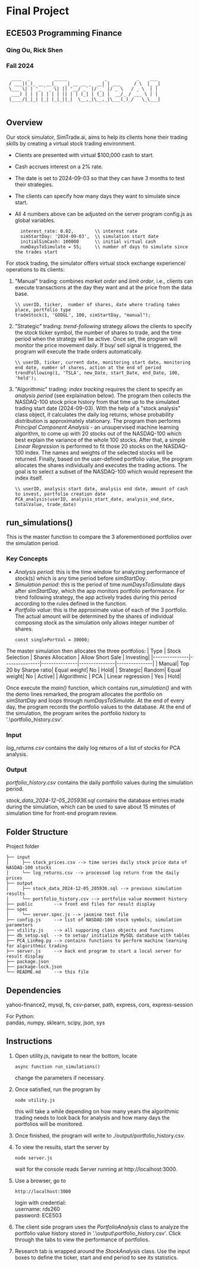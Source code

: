# Final Project
## ECE503 Programming Finance
### Qing Ou, Rick Shen
### Fall 2024

```                                          
  ____  _         _____              _           _    ___ 
 / ___|(_)_ __ __|_   _| __ __ _  __| | ___     / \  |_ _|
 \___ \| | '_ ` _ \| || '__/ _` |/ _` |/ _ \   / _ \  | | 
  ___) | | | | | | | || | | (_| | (_| |  __/_ / ___ \ | | 
 |____/|_|_| |_| |_|_||_|  \__,_|\__,_|\___(_)_/   \_\___|
                                                         
```

## Overview
Our stock simulator, SimTrade.ai, aims to help its clients hone their trading skills by creating a virtual stock trading environment. 
* Clients are presented with virtual $100,000 cash to start. 
* Cash accrues interest on a 2% rate.
* The date is set to 2024-09-03 so that they can have 3 months to test their strategies. 
* The clients can specify how many days they want to simulate since start. 
* All 4 numbers above can be adjusted on the server program config.js as global variables. 
  
  ```
    interest_rate: 0.02,        \\ interest rate
    simStartDay: '2024-09-03',  \\ simulation start date
    initialSimCash: 100000      \\ initial virtual cash
    numDaysToSimulate = 55;     \\ number of days to simulate since the trades start
  ```

For stock trading, the simulator offers virtual stock exchange experience/ operations to its clients:
1. "Manual" trading: combines *market order* and *limit order*, i.e., clients can execute transactions at the day they want and at the price from the data base.
   ```
   \\ userID, ticker,  number of shares, date where trading takes place, portfolio type
   tradeStock(1, 'GOOGL', 100, simStartDay, "manual"); 
   ```
   
2. "Strategic" trading: *trend-following* strategy allows the clients to specify the stock ticker symbol, the number of shares to trade, and the time period when the strategy will be active. Once set, the program will monitor the price movement daily. If buy/ sell signal is triggered, the program will execute the trade orders automatically.
    ```
    \\ userID, ticker, current date, monitoring start date, monitoring end date, number of shares, action at the end of period
    trendFollowing(1, 'TSLA', new_Date, start_Date, end_Date, 100, 'hold');
    ```
3. "Algorithmic" trading: *index tracking* requires the client to specify an *analysis period* (see explaination below). The program then collects the NASDAQ-100 stock price history from that time up to the simulated trading start date (2024-09-03). With the help of a "stock analysis" class object, it calculates the daily log returns, whose probability distribution is approximately stationary. The program then performs *Principal Component Analysis* - an unsupervised machine learning algorithm, to come up with 20 stocks out of the NASDAQ-100 which best explain the variance of the whole 100 stocks. After that, a simple *Linear Regression* is performed to fit those 20 stocks on the NASDAQ-100 index. The names and weights of the selected stocks will be returned. Finally, based on the user-defined portfolio value, the program allocates the shares individually and executes the trading actions. The goal is to select a subset of the NASDAQ-100 which would represent the index itself.
    ``` 
    \\ userID, analysis start date, analysis end date, amount of cash to invest, portfolio creation date
    PCA_analysis(userID, analysis_start_date, analysis_end_date,  totalValue, trade_date) 
 
    ```
## run_simulations()
This is the master function to compare the 3 aforementioned portfolios over the simulation period. 
### Key Concepts
* *Analysis period*: this is the time window for analyzing performance of stock(s) which is any time period before *simStartDay*.  
* *Simulation period*: this is the period of time *numDaysToSimulate* days after *simStartDay*, which the app monitors portfolio performance. For trend following strategy, the app actively trades during this period according to the rules defined in the function.
* *Portfolio value*: this is the approximate value of each of the 3 portfolio. The actual amount will be determined by the shares of individual composing stock as the simulation only allows integer number of shares. 
  ```
  const singlePortVal = 30000;
  ```
The master simulation then allocates the three portfolios: 
| Type          | Stock Selection      | Shares Allocation     | Allow Short Sale | Investing|
|---------------|---------------|---------------|---------------|---------------|
| Manual| Top 20 by Sharpe ratio| Equal weight| No | Hold|
| Strategic| Random| Equal weight| No | Active|
| Algorithmic | PCA | Linear regression | Yes | Hold|

Once execute the *main()* function, which contains *run_simulation()* and with the demo lines remarked, 
the program allocates the portfolio on *simStartDay* and loops through *numDaysToSimulate*. At the end of every day, the program records the portfolio values to the database. At the end of the simulation, the program writes the portfolio history to '.\portfolio_history.csv'.

### Input 
*log_returns.csv* contains the daily log returns of a list of stocks for PCA analysis.

### Output
*portfolio_history.csv* contains the daily portfolio values during the simulation period.

*stock_data_2024-12-05_205936.sql* contains the database entries made during the simulation, which can be used to save about 15 minutes of simulation time for front-end program review. 


## Folder Structure
Project folder 
```
├── input 
│     ├── stock_prices.csv --> time series daily stock price data of NASDAQ-100 stocks 
│     └── log_returns.csv --> processed log return from the daily prices
├── output
│     ├── stock_data_2024-12-05_205936.sql --> previous simulation results 
│     └── portfolio_history.csv --> portfolio value movement history
├── public        --> front end files for result display
├── spec 
│     └── server.spec.js --> jasmine test file 
├── config.js     --> list of NASDAQ-100 stock symbols, simulation parameters
├── utility.js    --> all supporing class objects and functions 
├── db_setup.sql  --> to setup/ initialize MySQL database with tables
├── PCA_LinReg.py --> contains functions to perform machine learning for algorithmic trading
├── server.js     --> back end program to start a local server for result display
├── package.json
├── package-lock.json
└── README.md     --> this file 
```

## Dependencies

  yahoo-finance2, mysql, fs, csv-parser, path, express, cors, express-session

For Python:\
  pandas, numpy, sklearn, scipy, json, sys

## Instructions
1. Open utility.js, navigate to near the bottom, locate 
   
   ```
   async function run_simulations()
   ```
    change the parameters if necessary. 

2. Once satisfied, run the program by 
   ```
   node utility.js
   ```
   this will take a while depending on how many years the algorithmic trading needs to look back for analysis and how many days the portfolios will be monitored. 

3. Once finished, the program will write to ./output/portfolio_history.csv.
4. To view the results, start the server by 
   ```
   node server.js
   ```
   wait for the console reads Server running at http://localhost:3000.
5. Use a browser, go to 
   ```
   http://localhost:3000
   ```
   login with credential:\
   username: rds260\
   password: ECE503
  
6. The client side program uses the *PortfolioAnalysis* class to analyze the portfolio value history stored in '.\output\portfolio_history.csv'. Click through the tabs to view the performance of portfolios.
7. Research tab is wrapped around the *StockAnalysis* class. Use the input boxes to define the ticker, start and end period to see its statistics. 




